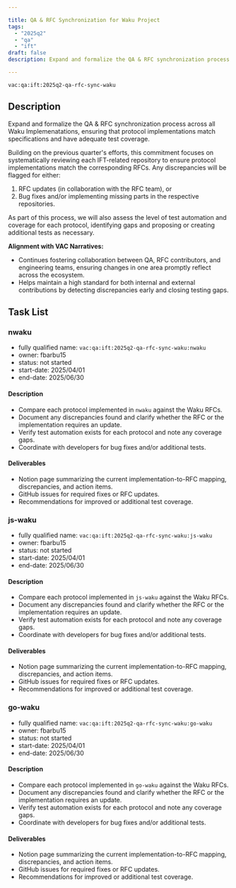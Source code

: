 ```yaml
---

title: QA & RFC Synchronization for Waku Project
tags:
  - "2025q2"
  - "qa"
  - "ift"
draft: false
description: Expand and formalize the QA & RFC synchronization process across all Waku Implemenatations.

---
```


`vac:qa:ift:2025q2-qa-rfc-sync-waku`

## Description
Expand and formalize the QA & RFC synchronization process across all Waku Implemenatations, 
ensuring that protocol implementations match specifications and have adequate test coverage.

Building on the previous quarter's efforts, 
this commitment focuses on systematically reviewing each IFT-related repository 
to ensure protocol implementations match the corresponding RFCs. 
Any discrepancies will be flagged for either:
1. RFC updates (in collaboration with the RFC team), or 
2. Bug fixes and/or implementing missing parts in the respective repositories.

As part of this process, we will also assess the level of test automation and coverage for each protocol, 
identifying gaps and proposing or creating additional tests as necessary.

**Alignment with VAC Narratives:**
* Continues fostering collaboration between QA, RFC contributors, and engineering teams, ensuring changes in one area promptly reflect across the ecosystem.
* Helps maintain a high standard for both internal and external contributions by detecting discrepancies early and closing testing gaps.

## Task List

### nwaku

* fully qualified name: `vac:qa:ift:2025q2-qa-rfc-sync-waku:nwaku`
* owner: fbarbu15
* status: not started
* start-date: 2025/04/01
* end-date: 2025/06/30

#### Description
- Compare each protocol implemented in `nwaku` against the Waku RFCs.
- Document any discrepancies found and clarify whether the RFC or the implementation requires an update.
- Verify test automation exists for each protocol and note any coverage gaps.
- Coordinate with developers for bug fixes and/or additional tests.

#### Deliverables
* Notion page summarizing the current implementation-to-RFC mapping, discrepancies, and action items.
* GitHub issues for required fixes or RFC updates.
* Recommendations for improved or additional test coverage.

### js-waku

* fully qualified name: `vac:qa:ift:2025q2-qa-rfc-sync-waku:js-waku`
* owner: fbarbu15
* status: not started
* start-date: 2025/04/01
* end-date: 2025/06/30

#### Description
- Compare each protocol implemented in `js-waku` against the Waku RFCs.
- Document any discrepancies found and clarify whether the RFC or the implementation requires an update.
- Verify test automation exists for each protocol and note any coverage gaps.
- Coordinate with developers for bug fixes and/or additional tests.

#### Deliverables
* Notion page summarizing the current implementation-to-RFC mapping, discrepancies, and action items.
* GitHub issues for required fixes or RFC updates.
* Recommendations for improved or additional test coverage.

### go-waku

* fully qualified name: `vac:qa:ift:2025q2-qa-rfc-sync-waku:go-waku`
* owner: fbarbu15
* status: not started
* start-date: 2025/04/01
* end-date: 2025/06/30

#### Description
- Compare each protocol implemented in `go-waku` against the Waku RFCs.
- Document any discrepancies found and clarify whether the RFC or the implementation requires an update.
- Verify test automation exists for each protocol and note any coverage gaps.
- Coordinate with developers for bug fixes and/or additional tests.

#### Deliverables
* Notion page summarizing the current implementation-to-RFC mapping, discrepancies, and action items.
* GitHub issues for required fixes or RFC updates.
* Recommendations for improved or additional test coverage.
